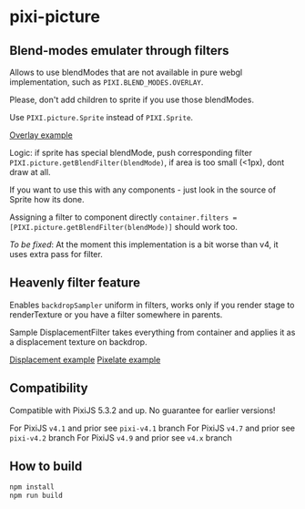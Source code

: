 # pixi-picture

## Blend-modes emulater through filters

Allows to use blendModes that are not available in pure webgl implementation, such as `PIXI.BLEND_MODES.OVERLAY`.

Please, don't add children to sprite if you use those blendModes.

Use `PIXI.picture.Sprite` instead of `PIXI.Sprite`.

[Overlay example](https://pixijs.github.io/examples/#/plugin-picture/overlay.js)

Logic: if sprite has special blendMode, push corresponding filter `PIXI.picture.getBlendFilter(blendMode)`, if area is too small (<1px), dont draw at all.

If you want to use this with any components - just look in the source of Sprite how its done.

Assigning a filter to component directly `container.filters = [PIXI.picture.getBlendFilter(blendMode)]` should work too.

*To be fixed*: At the moment this implementation is a bit worse than v4, it uses extra pass for filter.

## Heavenly filter feature

Enables `backdropSampler` uniform in filters, works only if you render stage to renderTexture or you have a filter somewhere in parents. 

Sample DisplacementFilter takes everything from container and applies it as a displacement texture on backdrop.

[Displacement example](https://pixijs.github.io/examples/#/plugin-picture/displacement.js)
[Pixelate example](https://pixijs.github.io/examples/#/plugin-picture/pixelate.js)

## Compatibility

Compatible with PixiJS 5.3.2 and up. No guarantee for earlier versions!

For PixiJS `v4.1` and prior see `pixi-v4.1` branch
For PixiJS `v4.7` and prior see `pixi-v4.2` branch
For PixiJS `v4.9` and prior see `v4.x` branch

## How to build

```bash
npm install
npm run build
```


